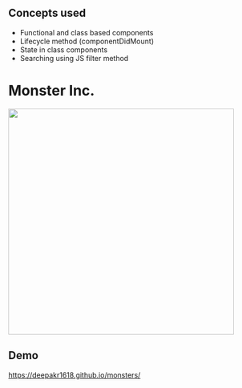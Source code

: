 ## Concepts used

- Functional and class based components
- Lifecycle method (componentDidMount)
- State in class components
- Searching using JS filter method


# Monster Inc.

<img src="https://img.pngio.com/monsters-inc-logopedia-fandom-powered-by-wikia-monsters-inc-logo-1333_692.png" width="450px">

## Demo
https://deepakr1618.github.io/monsters/
